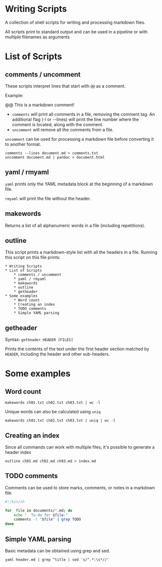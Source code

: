 # Writing Scripts

A collection of shell scripts for writing and processing markdown files.

All scripts print to standard output and can be used in a pipeline or with multiple filenames as arguments

# List of Scripts

## comments / uncomment

These scripts interpret lines that start with `@@` as a comment.

Example:

@@ This is a markdown comment!

* `comments` will print all comments in a file, removing the comment tag. An additional flag (-l or --lines) will print the line number where the comment is located, along with the comment.
* `uncomment` will remove all the comments from a file.

`uncomment` can be used for processing a markdown file before converting it to another format.

```
comments --lines document.md > comments.txt
uncomment document.md | pandoc > document.html
```

## yaml / rmyaml

`yaml` prints only the YAML metadata block at the beginning of a markdown file.

`rmyaml` will print the file without the header.

## makewords

Returns a list of all alphanumeric words in a file (including repetitions).

## outline

This script prints a markdown-style list with all the headers in a file. Running this script on this file prints:

```
* Writing Scripts
* List of Scripts
    * comments / uncomment
    * yaml / rmyaml
    * makewords
    * outline
    * getheader
* Some examples
    * Word count
    * Creating an index
    * TODO comments
    * Simple YAML parsing
```

## getheader

Syntax: `getheader HEADER [FILES]`

Prints the contents of the text under the first header section matched by `HEADER`, including the header and other sub-headers.

# Some examples

## Word count

```
makewords ch01.txt ch02.txt ch03.txt | wc -l
```

Unique words can also be calculated using `uniq`

```
makewords ch01.txt ch02.txt ch03.txt | uniq | wc -l
```

## Creating an index

Since all commands can work with multiple files, it's possible to generate a header index

```
outline ch01.md ch02.md ch03.md > index.md
```

## TODO comments

Comments can be used to store marks, comments, or notes in a markdown file.

```sh
#!/bin/sh

for  file in documents/*.md; do
	echo "  To-do for $file:"
	comments -l "$file" | grep TODO
done
```

## Simple YAML parsing

Basic metadata can be obtained using grep and sed.

```
yaml header.md | grep ^title | sed 's/^.*:\s*//'
```
